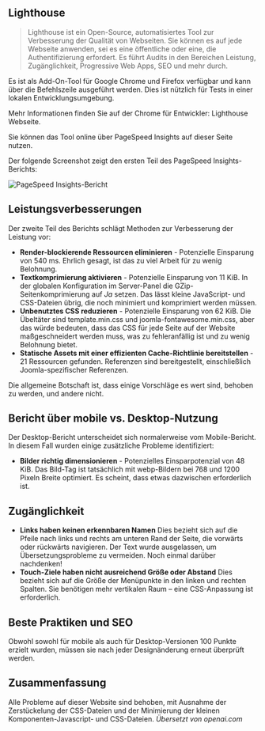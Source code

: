 <!-- Filename: jdocmanual?manual=user&heading=performance&filename=page-analysis.md / Display title: Seitenanalyse  -->

## Lighthouse

> Lighthouse ist ein Open-Source, automatisiertes Tool zur Verbesserung der Qualität von Webseiten. Sie können es auf jede Webseite anwenden, sei es eine öffentliche oder eine, die Authentifizierung erfordert. Es führt Audits in den Bereichen Leistung, Zugänglichkeit, Progressive Web Apps, SEO und mehr durch.

Es ist als Add-On-Tool für Google Chrome und Firefox verfügbar und kann über die Befehlszeile ausgeführt werden. Dies ist nützlich für Tests in einer lokalen Entwicklungsumgebung.

Mehr Informationen finden Sie auf der Chrome für Entwickler: Lighthouse Webseite.

Sie können das Tool online über PageSpeed Insights auf dieser Seite nutzen.

Der folgende Screenshot zeigt den ersten Teil des PageSpeed Insights-Berichts:

![PageSpeed Insights-Bericht](../../../en/images/performance/performance-pagespeed-insights.png "PageSpeed Insights-Bericht")

## Leistungsverbesserungen

Der zweite Teil des Berichts schlägt Methoden zur Verbesserung der Leistung vor:

* **Render-blockierende Ressourcen eliminieren** - Potenzielle Einsparung von 540 ms.
Ehrlich gesagt, ist das zu viel Arbeit für zu wenig Belohnung.
* **Textkomprimierung aktivieren** - Potenzielle Einsparung von 11 KiB. In der globalen
Konfiguration im Server-Panel die GZip-Seitenkomprimierung auf *Ja* setzen. Das lässt
kleine JavaScript- und CSS-Dateien übrig, die noch minimiert und komprimiert werden müssen.
* **Unbenutztes CSS reduzieren** - Potenzielle Einsparung von 62 KiB. Die Übeltäter sind
template.min.css und joomla-fontawesome.min.css, aber das würde bedeuten, dass das CSS für jede Seite
auf der Website maßgeschneidert werden muss, was zu fehleranfällig ist und zu wenig Belohnung bietet.
* **Statische Assets mit einer effizienten Cache-Richtlinie bereitstellen** - 21 Ressourcen gefunden.
Referenzen sind bereitgestellt, einschließlich Joomla-spezifischer Referenzen.

Die allgemeine Botschaft ist, dass einige Vorschläge es wert sind, behoben zu werden, und andere nicht.

## Bericht über mobile vs. Desktop-Nutzung

Der Desktop-Bericht unterscheidet sich normalerweise vom Mobile-Bericht. In diesem Fall wurden einige zusätzliche Probleme identifiziert:

* **Bilder richtig dimensionieren** - Potenzielles Einsparpotenzial von 48 KiB. Das Bild-Tag ist tatsächlich mit webp-Bildern bei 768 und 1200 Pixeln Breite optimiert. Es scheint, dass etwas dazwischen erforderlich ist.

## Zugänglichkeit

* **Links haben keinen erkennbaren Namen** Dies bezieht sich auf die Pfeile nach links und rechts am unteren Rand der Seite, die vorwärts oder rückwärts navigieren. Der Text wurde ausgelassen, um Übersetzungsprobleme zu vermeiden. Noch einmal darüber nachdenken!
* **Touch-Ziele haben nicht ausreichend Größe oder Abstand** Dies bezieht sich auf die Größe der Menüpunkte in den linken und rechten Spalten. Sie benötigen mehr vertikalen Raum – eine CSS-Anpassung ist erforderlich.

## Beste Praktiken und SEO

Obwohl sowohl für mobile als auch für Desktop-Versionen 100 Punkte erzielt wurden, müssen sie nach jeder Designänderung erneut überprüft werden.

## Zusammenfassung

Alle Probleme auf dieser Website sind behoben, mit Ausnahme der Zerstückelung der CSS-Dateien und der Minimierung der kleinen Komponenten-Javascript- und CSS-Dateien.
*Übersetzt von openai.com*

